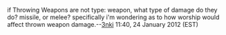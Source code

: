 if Throwing Weapons are not type: weapon, what type of damage do they
do? missile, or melee? specifically i'm wondering as to how worship
would affect thrown weapon damage.--[3nki](User:3nki "wikilink") 11:40,
24 January 2012 (EST)
